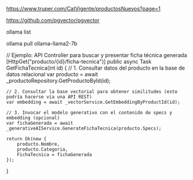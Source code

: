 https://www.truper.com/CatVigente/productosNuevos?page=1


https://github.com/pgvector/pgvector



ollama list

ollama pull ollama-llama2-7b

// Ejemplo: API Controller para buscar y presentar ficha técnica generada
[HttpGet("producto/{id}/ficha-tecnica")]
public async Task<IActionResult> GetFichaTecnica(int id)
{
    // 1. Consultar datos del producto en la base de datos relacional
    var producto = await _productoRepository.GetProductoById(id);

    // 2. Consultar la base vectorial para obtener similitudes (esto podría hacerse vía una API REST)
    var embedding = await _vectorService.GetEmbeddingByProductId(id);

    // 3. Invocar el modelo generativo con el contenido de specs y embedding (opcional)
    var fichaGenerada = await _generativeAIService.GenerateFichaTecnica(producto.Specs);

    return Ok(new {
        producto.Nombre,
        producto.Categoria,
        FichaTecnica = fichaGenerada
    });
}